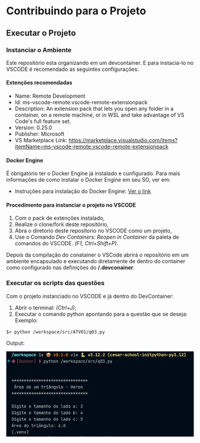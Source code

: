 # Contribuindo para o Projeto

## Executar o Projeto

### Instanciar o Ambiente

Este repositório esta organizando em um devcontainer.
E para instacia-lo no VSCODE é recomendado as seguintes configurações:

#### Extenções recomendadas

- Name: Remote Development
- Id: ms-vscode-remote.vscode-remote-extensionpack
- Description: An extension pack that lets you open any folder in a container, on a remote machine, or in WSL and take advantage of VS Code's full feature set.
- Version: 0.25.0
- Publisher: Microsoft
- VS Marketplace Link: https://marketplace.visualstudio.com/items?itemName=ms-vscode-remote.vscode-remote-extensionpack

#### Docker Engine

É obrigatório ter o Docker Engine já instalado e cunfigurado. Para mais informações de como instalar o Docker Engine em seu SO, ver em:

- Instruções para instalação do Docker Engine: [Ver o link](https://docs.docker.com/engine/install/)

#### Procedimento para instanciar o projeto no VSCODE
1. Com o pack de extenções instalado,
1. Realize o clone/fork deste repositório,
1. Abra o diretorio deste repositorio no VSCODE como um projeto,
1. Use o Comando _Dev Containers: Reopen in Container_ da paleta de comandos do VSCODE. _(F1, Ctrl+Shift+P)_.

Depois da compilação do conatainer o VSCode abrirá o repositório em um ambiente encapsulado e executando diretamente de dentro do container como configurado nas definições do **/.devconainer**.

### Executar os scripts das questões

Com o projeto instanciado no VSCODE e já dentro do DevContainer:

1. Abrir o terminal: _(Ctrl+J)_;
1. Executar o comando python apontando para a questão que se deseja:
Exemplo:
```
$> python /workspace/src/ATV01/q03.py
```

Output:

![Exemplo de output do terminal](docs/20240403_print_terminal.png)